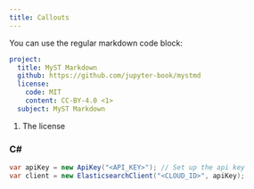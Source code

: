 ```yaml
---
title: Callouts
---
```


You can use the regular markdown code block:

```yaml
project:
  title: MyST Markdown 
  github: https://github.com/jupyter-book/mystmd
  license:
    code: MIT
    content: CC-BY-4.0 <1>
  subject: MyST Markdown 
```
1. The license


### C#

```csharp
var apiKey = new ApiKey("<API_KEY>"); // Set up the api key
var client = new ElasticsearchClient("<CLOUD_ID>", apiKey); 
```
